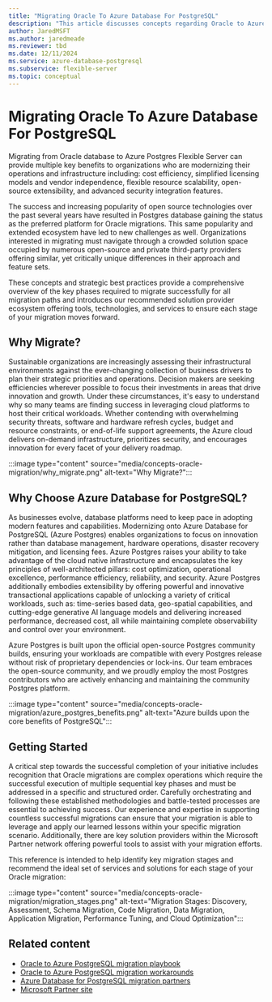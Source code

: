 ```yaml
---
title: "Migrating Oracle To Azure Database For PostgreSQL"
description: "This article discusses concepts regarding Oracle to Azure Database for PostgreSQL migrations."
author: JaredMSFT
ms.author: jaredmeade
ms.reviewer: tbd
ms.date: 12/11/2024
ms.service: azure-database-postgresql
ms.subservice: flexible-server
ms.topic: conceptual
---
```


# Migrating Oracle To Azure Database For PostgreSQL

Migrating from Oracle database to Azure Postgres Flexible Server can provide multiple key benefits to organizations who are modernizing their operations and infrastructure including: cost efficiency, simplified licensing models and vendor independence, flexible resource scalability, open-source extensibility, and advanced security integration features.

The success and increasing popularity of open source technologies over the past several years have resulted in Postgres database gaining the status as the preferred platform for Oracle migrations. This same popularity and extended ecosystem have led to new challenges as well. Organizations interested in migrating must navigate through a crowded solution space occupied by numerous open-source and private third-party providers offering similar, yet critically unique differences in their approach and feature sets. 

These concepts and strategic best practices provide a comprehensive overview of the key phases required to migrate successfully for all migration paths and introduces our recommended solution provider ecosystem offering tools, technologies, and services to ensure each stage of your migration moves forward.

## Why Migrate?

Sustainable organizations are increasingly assessing their infrastructural environments against the ever-changing collection of business drivers to plan their strategic priorities and operations. Decision makers are seeking efficiencies wherever possible to focus their investments in areas that drive innovation and growth. Under these circumstances, it's easy to understand why so many teams are finding success in leveraging cloud platforms to host their critical workloads. Whether contending with overwhelming security threats, software and hardware refresh cycles, budget and resource constraints, or end-of-life support agreements, the Azure cloud delivers on-demand infrastructure, prioritizes security, and encourages innovation for every facet of your delivery roadmap.

:::image type="content" source="media/concepts-oracle-migration/why_migrate.png" alt-text="Why Migrate?":::

## Why Choose Azure Database for PostgreSQL?

As businesses evolve, database platforms need to keep pace in adopting modern features and capabilities. Modernizing onto Azure Database for PostgreSQL (Azure Postgres) enables organizations to focus on innovation rather than database management, hardware operations, disaster recovery mitigation, and licensing fees. Azure Postgres raises your ability to take advantage of the cloud native infrastructure and encapsulates the key principles of well-architected pillars: cost optimization, operational excellence, performance efficiency, reliability, and security. Azure Postgres additionally embodies extensibility by offering powerful and innovative transactional applications capable of unlocking a variety of critical workloads, such as: time-series based data, geo-spatial capabilities, and cutting-edge generative AI language models and delivering increased performance, decreased cost, all while maintaining complete observability and control over your environment. 

Azure Postgres is built upon the official open-source Postgres community builds, ensuring your workloads are compatible with every Postgres release without risk of proprietary dependencies or lock-ins. Our team embraces the open-source community, and we proudly employ the most Postgres contributors who are actively enhancing and maintaining the community Postgres platform. 

:::image type="content" source="media/concepts-oracle-migration/azure_postgres_benefits.png" alt-text="Azure builds upon the core benefits of PostgreSQL":::

## Getting Started

A critical step towards the successful completion of your initiative includes recognition that Oracle migrations are complex operations which require the successful execution of multiple sequential key phases and must be addressed in a specific and structured order. Carefully orchestrating and following these established methodologies and battle-tested processes are essential to achieving success. Our experience and expertise in supporting countless successful migrations can ensure that your migration is able to leverage and apply our learned lessons within your specific migration scenario. Additionally, there are key solution providers within the Microsoft Partner network offering powerful tools to assist with your migration efforts. 

This reference is intended to help identify key migration stages and recommend the ideal set of services and solutions for each stage of your Oracle migration:

:::image type="content" source="media/concepts-oracle-migration/migration_stages.png" alt-text="Migration Stages: Discovery, Assessment, Schema Migration, Code Migration, Data Migration, Application Migration, Performance Tuning, and Cloud Optimization":::

## Related content

 - [Oracle to Azure PostgreSQL migration playbook](../oracle-migration-playbook.md)
 - [Oracle to Azure PostgreSQL migration workarounds](https://github.com/Microsoft/DataMigrationTeam/blob/master/Whitepapers/Oracle%20to%20Azure%20Database%20for%20PostgreSQL%20Migration%20Workarounds.pdf)
 - [Azure Database for PostgreSQL migration partners](../partners-migration-postgresql.md)
 - [Microsoft Partner site](https://partner.microsoft.com)